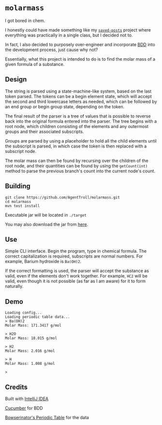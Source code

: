 # `molarmass`

I got bored in chem.

I honestly could have made something like my 
[`saved-posts`](https://github.com/AgentTroll/saved-posts)
project where everything was practically in a single class,
but I decided not to.

In fact, I also decided to purposely over-engineer and
incorporate [BDD](https://docs.cucumber.io/bdd/overview/)
into the development process, just cause why not?

Essentially, what this project is intended to do is to find
the molar mass of a given formula of a substance.

## Design

The string is parsed using a state-machine-like system, based on the
last token parsed. The tokens can be a begin element state, which will
accept the second and third lowercase letters as needed, which can be
followed by an end group or begin group state, depending on the token.

The final result of the parser is a tree of values that is possible to
reverse back into the original formula entered into the parser. The tree
begins with a root node, which children consisting of the elements and
any outermost groups and their associated subscripts.

Groups are parsed by using a placeholder to hold all the child elements
until the subscript is parsed, in which case the token is then replaced
with a subscript node.

The molar mass can then be found by recursing over the children of the
root node, and their quantities can be found by using the `getCount(int)`
method to parse the previous branch's count into the current node's count.

## Building

``` shell
git clone https://github.com/AgentTroll/molarmass.git
cd molarmass
mvn test install
```

Executable jar will be located in `./target`

You may also download the jar from [here](https://github.com/AgentTroll/molarmass/releases/tag/1.0-SNAPSHOT).

## Use

Simple CLI interface. Begin the program, type in chemical formula. The
correct capitalization is required, subscripts are normal numbers. For
example, Barium hydroxide is `Ba(OH)2`.

If the correct formatting is used, the parser will accept the substance
as valid, even if the elements don't work together. For example, `HC2` will
be valid, even though it is not possible (as far as I am aware) for it to
form naturally.

## Demo

```
Loading config...
Loading periodic table data...
> Ba(OH)2
Molar Mass: 171.3417 g/mol

> H2O
Molar Mass: 18.015 g/mol

> H2
Molar Mass: 2.016 g/mol

> H
Molar Mass: 1.008 g/mol

> 
```

## Credits

Built with [IntelliJ IDEA](https://www.jetbrains.com/idea/)

[Cucumber](https://cucumber.io/) for BDD

[Bowserinator's Periodic Table](https://github.com/Bowserinator/Periodic-Table-JSON/) for the data
